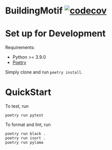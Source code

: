 # BuildingMotif [![codecov](https://codecov.io/gh/haneslinger/BuildingMotif/branch/main/graph/badge.svg?token=2SNN5HPOHL)](https://codecov.io/gh/haneslinger/BuildingMotif)

# Set up for Development 

Requirements:
- Python >= 3.9.0
- [Poetry](https://python-poetry.org/docs/)

Simply clone and run `poetry install`.
# QuickStart

To test, run 
``` 
poetry run pytest
```
To format and lint, run
```
poetry run black .
poetry run isort .
poetry run pylama

